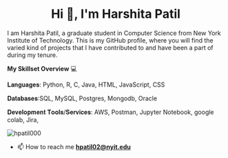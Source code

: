 <h1 align="center">Hi 👋, I'm Harshita Patil</h1>

I am Harshita Patil, a graduate student in Computer Science from New York Institute of Technology. This is my GitHub profile, where you will find the varied kind of projects that I have contributed to and have been a part of during my tenure.

**My Skillset Overview** 💻

𝐋𝐚𝐧𝐠𝐮𝐚𝐠𝐞𝐬:  Python, R, C, Java, HTML, JavaScript, CSS

𝐃𝐚𝐭𝐚𝐛𝐚𝐬𝐞𝐬:SQL, MySQL, Postgres, Mongodb, Oracle 

𝐃𝐞𝐯𝐞𝐥𝐨𝐩𝐦𝐞𝐧𝐭 𝐓𝐨𝐨𝐥𝐬/𝐒𝐞𝐫𝐯𝐢𝐜𝐞𝐬: AWS, Postman, Jupyter Notebook, google colab, Jira, 

<p align="left"> <img src="https://komarev.com/ghpvc/?username=hpatil000&label=Profile%20views&color=0e75b6&style=flat" alt="hpatil000" /> </p>

- 📫 How to reach me **hpatil02@nyit.edu**

